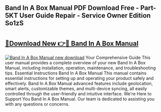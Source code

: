 ## Band In A Box Manual PDF Download Free - Part-5KT User Guide Repair - Service Owner Edition So1zS

# <h2><a href="http://bc21623.oget.top/?id=Band+In+A+Box+Manual">🔗Download New 👉🔴 Band In A Box Manual</a></h2>

[![Band In A Box Manual new download](https://i.imgur.com/5g1atiW.png)](http://bc21623.oget.top/?id=Band+In+A+Box+Manual)
Your Comprehensive Guide This user manual provides a complete overview of your new Band In A Box Manual, including installation, operation, maintenance, and troubleshooting tips. Essential Instructions Band In A Box Manual This manual contains essential instructions for setting up and operating your product safely and effectively. Band In A Box Manual advanced features include geolocation, smart alerts, customizable themes, and multi-device syncing, all easily controlled through the user-friendly and intuitive interface. We're Here to Support You Band In A Box Manual. Our team is dedicated to assisting you with any questions or concerns.
